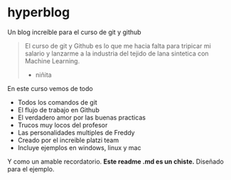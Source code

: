 # hyperblog
Un blog increíble para el curso de git y github
>El curso de git y Github es lo que me hacia falta para tripicar mi salario y lanzarme a la industria del tejido de lana sintetica con Machine Learning.
> - niñita


En este curso vemos de todo 
* Todos los comandos de git
* El flujo de trabajo en Github
* El verdadero amor por las buenas practicas
* Trucos muy locos del profesor
* Las personalidades multiples de Freddy
* Creado por el increible platzi team
* Incluye ejemplos en windows, linux y mac


Y como un amable recordatorio. **Este readme .md es un chiste.** Diseñado para el ejemplo. 